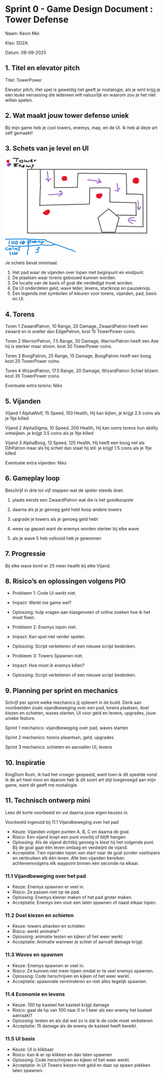 # Sprint 0 - Game Design Document : Tower Defense
Naam: Kevin Mei

Klas: SD2A

Datum: 08-09-2025

## 1. Titel en elevator pitch
Titel: TowerPower

Elevator pitch, Het spel is geweldig het geeft je nostalogie, als je wint krijg je een leuke verrassing die iedereen wilt natuurlijk en waarom zou je het niet willen spelen. 

## 2. Wat maakt jouw tower defense uniek
Bij mijn game heb je cool towers, enemys, map, en de UI. Ik heb al deze art zelf gemaakt!

## 3. Schets van je level en UI
![alt text](image.png)

Je schets bevat minimaal:
1. Het pad waar de vijanden over lopen met beginpunt en eindpunt.
2. De plaatsen waar torens gebouwd kunnen worden.
3. De locatie van de basis of goal die verdedigd moet worden.
4. De UI onderdelen geld, wave teller, levens, startknop en pauzeknop.
5. Een legenda met symbolen of kleuren voor torens, vijanden, pad, basis en UI.

## 4. Torens
Toren 1 ZwaardPatron, 10 Range, 20 Damage, ZwaardPatron heeft een zwaard en is sneller dan EdgePatron, kost 15 TowerPower coins.

Toren 2 WarriorPatron, 7.5 Range, 30 Damage, WarriorPatron heeft een Axe hij is sterker maar sloom. kost 30 TowerPower coins.

Toren 3 BoogPatron, 25 Range, 15 Damage, BoogPatron heeft een boog. kost 20 TowerPower coins.

Toren 4 WizardPatron, 17.5 Range, 20 Damage, WizardPatron Schiet blizem. kost 35 TowerPower coins.

Eventuele extra torens: Niks

## 5. Vijanden
Vijand 1 AlphaWolf, 15 Speed, 150 Health, Hij kan bijten, je krijgt 2.5 coins als je 1tje killed 

Vijand 2 AlphaSigma, 10 Speed, 200 Health, Hij kan soms torens hun ability ontwijken. je krijgt 3.5 coins als je 1tje killed 

Vijand 3 AlphaBoog, 12 Speed, 125 Health, Hij heeft een boog net als DihPatron maar als hij schiet dan staat hij stil. je krijgt 1.5 coins als je 1tje killed 

Eventuele extra vijanden: Niks

## 6. Gameplay loop
Beschrijf in drie tot vijf stappen wat de speler steeds doet.
1. plaats eerste een ZwaardPatron wat die is het goedkoopste

2. daarna als je je genoeg geld hebt koop andere towers

3. upgrade je towers als je genoeg geld hebt

4. wees op gepast want de enemys worden sterker bij elke wave

5. als je wave 5 heb voltooid heb je gewonnen

## 7. Progressie
Bij elke wave komt er 25 meer health bij elke Vijand.

## 8. Risico’s en oplossingen volgens PIO
- Probleem 1: Code UI werkt niet.
- Impact: Werkt me game wel?
- Oplossing: hulp vragen aan klasgenoten of online zoeken hoe ik het moet fixen.

- Probleem 2: Enemys lopen niet.
- Impact: Kan spel niet verder spelen.
- Oplossing: Script verbeteren of een nieuwe script bedenken.


- Probleem 3: Towers Spawnen niet.
- Impact: Hoe moet ik enemys killen?
- Oplossing: Script verbeteren of een nieuwe script bedenken.
  
## 9. Planning per sprint en mechanics
Schrijf per sprint welke mechanics jij oplevert in de build. Denk aan voorbeelden zoals vijandbeweging over een pad, torens plaatsen, doel kiezen en schieten, waves starten, UI voor geld en levens, upgrades, jouw unieke feature.

Sprint 1 mechanics: vijandbeweging over pad, waves starten

Sprint 2 mechanics: torens plaantsen, geld, upgrades

Sprint 3 mechanics: schieten en aanvallen UI, levens


## 10. Inspiratie
KingDom Rush, ik had het vroeger gespeeld, want toen ik dit speelde vond ik de art heel mooi en daarom heb ik dit soort art stijl toegevoegd aan mijn game, want dit geeft me nostalogie.

## 11. Technisch ontwerp mini

Lees dit korte voorbeeld en vul daarna jouw eigen keuzes in.

Voorbeeld ingevuld bij 11.1 Vijandbeweging over het pad
- Keuze:
Vijanden volgen punten A, B, C en daarna de goal.
- Risico:
Een vijand loopt een punt voorbij of blijft hangen.
- Oplossing:
Als de vijand dichtbij genoeg is kiest hij het volgende punt. Bij de goal gaat één leven omlaag en verdwijnt de vijand.
- Acceptatie:
Tien vijanden lopen van start naar de goal zonder vastlopers en verbruiken elk één leven.
Alle tien vijanden bereiken achtereenvolgens elk waypoint binnen één seconde na elkaar.

### 11.1 Vijandbeweging over het pad
- Keuze: Enemys spawnen er veel in.
- Risico: Ze passen niet op de pad.
- Oplossing: Enemys kleiner maken of het pad groter maken.
- Acceptatie: Enemys een voor een laten spawnen of naast elkaar lopen.


### 11.2 Doel kiezen en schieten
- Keuze: towers attacken en schieten
- Risico: werkt animatie?
- Oplossing: animatie testen en kijken of het weer werkt
- Acceptatie: Animatie wanneer je schiet of aanvalt damage krijgt.

### 11.3 Waves en spawnen
- Keuze: Enemys spawnen er veel in.
- Risico: Ze kunnen niet meer lopen omdat er te veel enemys spawnen.
- Oplossing: Code herschrijven en kijken of het weer werkt.
- Acceptatie: spawnrate verminderen en niet alles tegelijk spawnen.

  
### 11.4 Economie en levens
- Keuze: 100 hp kasteel het kasteel krijgt damage
- Risico: gaat de hp van 100 naar 0 in 1 keer als een enemy het kasteel aanraakt?
- Oplossing: testen en als dat wel zo is dat ik de code moet verbeteren
- Acceptatie: 15 damage als de enemy de kasteel heeft bereikt.

### 11.5 UI basis
- Keuze: UI is klikbaar
- Risico: kan ik er op klikken en dan laten spawnen
- Oplossing: Code herschrijven en kijken of het weer werkt.
- Acceptatie: In UI Towers kiezen met geld en daar op spawn plekken laten spawnen.
